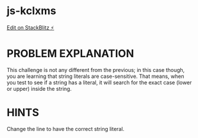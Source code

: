 # js-kclxms

[Edit on StackBlitz ⚡️](https://stackblitz.com/edit/js-kclxms)

# PROBLEM EXPLANATION
This challenge is not any different from the previous; in this case though, you are learning that string literals are case-sensitive.  That means, when you test to see if a string has a literal, it will search for the exact case (lower or upper) inside the string.

# HINTS
Change the line to have the correct string literal.
